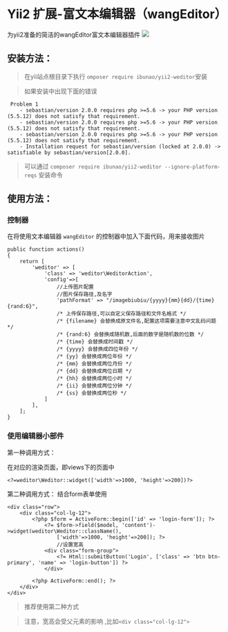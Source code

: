 # Yii2 扩展-富文本编辑器（wangEditor） 

为yii2准备的简洁的wangEditor富文本编辑器插件
![](http://img4.07net01.com/upload/images/2015/08/28/1674810280830521.png)

## 安装方法：

> 在yii站点根目录下执行 `omposer require ibunao/yii2-weditor`安装

> 如果安装中出现下面的错误

```
 Problem 1
    - sebastian/version 2.0.0 requires php >=5.6 -> your PHP version (5.5.12) does not satisfy that requirement.
    - sebastian/version 2.0.0 requires php >=5.6 -> your PHP version (5.5.12) does not satisfy that requirement.
    - sebastian/version 2.0.0 requires php >=5.6 -> your PHP version (5.5.12) does not satisfy that requirement.
    - Installation request for sebastian/version (locked at 2.0.0) -> satisfiable by sebastian/version[2.0.0].
```

> 可以通过 `composer require ibunao/yii2-weditor --ignore-platform-reqs` 安装命令  

## 使用方法：

### 控制器
在将使用文本编辑器 `wangEditor` 的控制器中加入下面代码，用来接收图片

```
public function actions()
{
    return [
        'weditor' => [
            'class' => 'weditor\WeditorAction',
            'config'=>[
                //上传图片配置
                //图片保存路径,及名字
                'pathFormat' => "/imagebiubiu/{yyyy}{mm}{dd}/{time}{rand:6}", 
                /* 上传保存路径,可以自定义保存路径和文件名格式 */
                /* {filename} 会替换成原文件名,配置这项需要注意中文乱码问题 */
			    /* {rand:6} 会替换成随机数,后面的数字是随机数的位数 */
			    /* {time} 会替换成时间戳 */
			    /* {yyyy} 会替换成四位年份 */
			    /* {yy} 会替换成两位年份 */
			    /* {mm} 会替换成两位月份 */
			    /* {dd} 会替换成两位日期 */
			    /* {hh} 会替换成两位小时 */
			    /* {ii} 会替换成两位分钟 */
			    /* {ss} 会替换成两位秒 */
            ]
        ],
    ];
}
```
### 使用编辑器小部件
第一种调用方式：

在对应的渲染页面，即views下的页面中
```
<?=weditor\Weditor::widget(['width'=>1000, 'height'=>200])?>
```
第二种调用方式：
结合form表单使用
```
<div class="row">
    <div class="col-lg-12">
        <?php $form = ActiveForm::begin(['id' => 'login-form']); ?>
            <?= $form->field($model, 'content')->widget(weditor\Weditor::className(),
                ['width'=>1000, 'height'=>200]); ?>
				//设置宽高
            <div class="form-group">
                <?= Html::submitButton('Login', ['class' => 'btn btn-primary', 'name' => 'login-button']) ?>
            </div>
            
        <?php ActiveForm::end(); ?>
    </div>
</div>
```
> 推荐使用第二种方式  

> 注意，宽高会受父元素的影响 ,比如`<div class="col-lg-12">`

